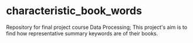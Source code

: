 # characteristic_book_words
Repository for final project course Data Processing; This project's aim is to find how representative summary keywords are of their books.
